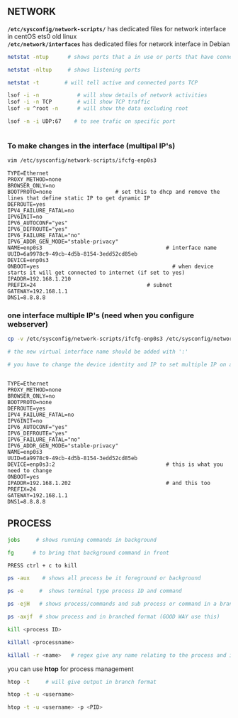

## NETWORK

**`/etc/sysconfig/network-scripts/`**  has dedicated files for network interface in centOS ets0 old linux         
**`/etc/network/interfaces`**   has dedicated files for network interface in Debian

```bash
netstat -ntup      # shows ports that a in use or ports that have connection established
```
```bash
netstat -nltup     # shows listening ports
```

```bash 
netstat -t        # will tell active and connected ports TCP
```
```bash
lsof -i -n            # will show details of network activities
lsof -i -n TCP        # will show TCP traffic
lsof -u ^root -n      # will show the data excluding root

```
```bash 
lsof -n -i UDP:67    # to see trafic on specific port
```

```bash

```
### To make changes in the interface (multipal IP's)
```bash
vim /etc/sysconfig/network-scripts/ifcfg-enp0s3
```

```
TYPE=Ethernet
PROXY_METHOD=none
BROWSER_ONLY=no
BOOTPROTO=none                    # set this to dhcp and remove the lines that define static IP to get dynamic IP
DEFROUTE=yes
IPV4_FAILURE_FATAL=no
IPV6INIT=no
IPV6_AUTOCONF="yes"
IPV6_DEFROUTE="yes"
IPV6_FAILURE_FATAL="no"
IPV6_ADDR_GEN_MODE="stable-privacy"
NAME=enp0s3                                       # interface name
UUID=6a9978c9-49cb-4d5b-8154-3edd52cd85eb
DEVICE=enp0s3
ONBOOT=yes                                          # when device starts it will get connected to internet (if set to yes)
IPADDR=192.168.1.210
PREFIX=24                                   # subnet
GATEWAY=192.168.1.1
DNS1=8.8.8.8
```

### one interface multiple IP's  (need when you configure webserver)

```bash
cp -v /etc/sysconfig/network-scripts/ifcfg-enp0s3 /etc/sysconfig/network-scripts/ifcfg-enp0s3:1

# the new virtual interface name should be added with ':'  

# you have to change the device identity and IP to set multiple IP on a single interface
```

```

TYPE=Ethernet
PROXY_METHOD=none
BROWSER_ONLY=no
BOOTPROTO=none
DEFROUTE=yes
IPV4_FAILURE_FATAL=no
IPV6INIT=no
IPV6_AUTOCONF="yes"
IPV6_DEFROUTE="yes"
IPV6_FAILURE_FATAL="no"
IPV6_ADDR_GEN_MODE="stable-privacy"
NAME=enp0s3
UUID=6a9978c9-49cb-4d5b-8154-3edd52cd85eb
DEVICE=enp0s3:2                                   # this is what you need to change
ONBOOT=yes
IPADDR=192.168.1.202                              # and this too
PREFIX=24
GATEWAY=192.168.1.1
DNS1=8.8.8.8

```

## PROCESS


```bash
jobs     # shows running commands in background 

fg      # to bring that background command in front

PRESS ctrl + c to kill 
```

```bash
ps -aux    # shows all process be it foreground or background
```

```bash
ps -e     #  shows terminal type process ID and command
```

```bash
ps -ejH   # shows process/commands and sub process or command in a branch format
```
```bash
ps -axjf  # show process and in branched format (GOOD WAY use this)
```
```bash
kill <process ID>
```
```bash
killall <processname>
```
```bash 
killall -r <name>   # regex give any name relating to the process and it will match the regex
```
you can use **htop** for process management

```bash 
htop -t     # will give output in branch format 
```

```bash 
htop -t -u <username>
```

```bash
htop -t -u <username> -p <PID>
```
```bash

```
